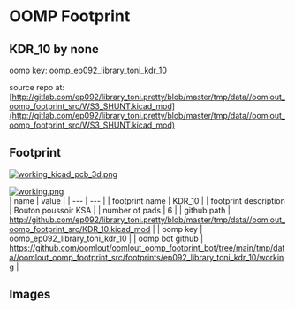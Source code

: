 # OOMP Footprint  
## KDR_10  by none  
  
oomp key: oomp_ep092_library_toni_kdr_10  
  
source repo at: [http://gitlab.com/ep092/library_toni.pretty/blob/master/tmp/data//oomlout_oomp_footprint_src/WS3_SHUNT.kicad_mod](http://gitlab.com/ep092/library_toni.pretty/blob/master/tmp/data//oomlout_oomp_footprint_src/WS3_SHUNT.kicad_mod)  
## Footprint  
  
[![working_kicad_pcb_3d.png](working_kicad_pcb_3d_600.png)](working_kicad_pcb_3d.png)  
  
[![working.png](working_600.png)](working.png)  
| name | value | 
| --- | --- | 
| footprint name | KDR_10 | 
| footprint description | Bouton poussoir KSA | 
| number of pads | 6 | 
| github path | http://github.com/ep092/library_toni.pretty/blob/master/tmp/data//oomlout_oomp_footprint_src/KDR_10.kicad_mod | 
| oomp key | oomp_ep092_library_toni_kdr_10 | 
| oomp bot github | https://github.com/oomlout/oomlout_oomp_footprint_bot/tree/main/tmp/data//oomlout_oomp_footprint_src/footprints/ep092_library_toni_kdr_10/working | 
## Images  

